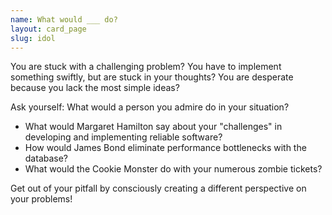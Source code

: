 ```yaml
---
name: What would ___ do?
layout: card_page
slug: idol
---
```

You are stuck with a challenging problem?
You have to implement something swiftly, but are stuck in your thoughts?
You are desperate because you lack the most simple ideas?

Ask yourself: What would a person you admire do in your situation?

- What would Margaret Hamilton say about your "challenges" in developing and implementing reliable software?
- How would James Bond eliminate performance bottlenecks with the database?
- What would the Cookie Monster do with your numerous zombie tickets?

Get out of your pitfall by consciously creating a different perspective on your problems!